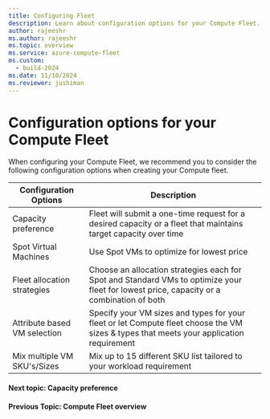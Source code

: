 ```yaml
---
title: Configuring Fleet
description: Learn about configuration options for your Compute Fleet.
author: rajeeshr
ms.author: rajeeshr
ms.topic: overview
ms.service: azure-compute-fleet
ms.custom:
  - build-2024
ms.date: 11/10/2024
ms.reviewer: jushiman
---
```


# Configuration options for your Compute Fleet 

When configuring your Compute Fleet, we recommend you to consider the following configuration options when creating your Compute fleet.

| Configuration Options        | Description                                                                                                                               |
|------------------------------|-------------------------------------------------------------------------------------------------------------------------------------------|
| Capacity preference          | Fleet will submit a one-time request for a desired capacity or a fleet that maintains target capacity over time                           |
| Spot Virtual Machines        | Use Spot VMs to optimize for lowest price                                                                                                 |
| Fleet allocation strategies  | Choose an allocation strategies each for Spot and Standard VMs to optimize your fleet for lowest price, capacity or a combination of both |
| Attribute based VM selection | Specify your VM sizes and types for your fleet or let Compute fleet choose the VM sizes & types that meets your application requirement   |
| Mix multiple VM SKU's/Sizes  | Mix up to 15 different SKU list tailored to your workload requirement                                                                     |

#### Next topic: Capacity preference
#### Previous Topic: Compute Fleet overview
